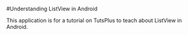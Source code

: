 #Understanding ListView in Android

This application is for a tutorial on TutsPlus to teach about ListView in Android.

